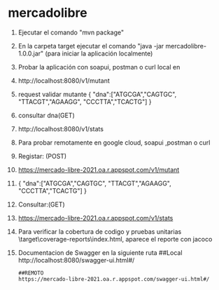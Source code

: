 # mercadolibre

1. Ejecutar el comando "mvn package" 
2. En la carpeta target ejecutar el comando "java -jar mercadolibre-1.0.0.jar" (para iniciar la aplicación localmente)
3. Probar la aplicación con soapui, postman o curl local en
4. http://localhost:8080/v1/mutant
5. request validar mutante
{
	"dna":["ATGCGA","CAGTGC", "TTACGT","AGAAGG", "CCCTTA","TCACTG"]
}
6. consultar dna(GET)
7.  http://localhost:8080/v1/stats
8.  Para probar remotamente en google cloud, soapui ,postman o curl
9.  Registar: (POST)
10. https://mercado-libre-2021.oa.r.appspot.com/v1/mutant
11.  {
	"dna":["ATGCGA","CAGTGC", "TTACGT","AGAAGG", "CCCTTA","TCACTG"]
	}
11.  Consultar:(GET)
12.   https://mercado-libre-2021.oa.r.appspot.com/v1/stats

13. Para verificar la cobertura de codigo y pruebas unitarias \target\coverage-reports\index.html, aparece el reporte con jacoco
14. Documentacion de Swagger en la siguiente ruta
		##Local
		http://localhost:8080/swagger-ui.html#/
		
		##REMOTO
		https://mercado-libre-2021.oa.r.appspot.com/swagger-ui.html#/